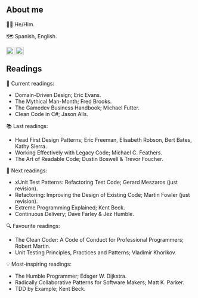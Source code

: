 ## About me

🏳️‍🌈 He/Him.

🗺 Spanish, English.

[<img align="left" alt="codeSTACKr | Twitter" width="22px" src="https://cdn.jsdelivr.net/npm/simple-icons@v3/icons/twitter.svg" />][twitter]
[<img align="left" alt="codeSTACKr | LinkedIn" width="22px" src="https://cdn.jsdelivr.net/npm/simple-icons@v3/icons/linkedin.svg" />][linkedin]

[twitter]: https://twitter.com/RGVgamedev
[linkedin]: https://linkedin.com/in/r-g-v

</br>

## Readings 

📖 Current readings:
- Domain-Driven Design; Eric Evans.
- The Mythical Man-Month; Fred Brooks.
- The Gamedev Business Handbook; Michael Futter.
- Clean Code in C#; Jason Alls. 

📚 Last readings:
- Head First Design Patterns; Eric Freeman, Elisabeth Robson, Bert Bates, Kathy Sierra.
- Working Effectively with Legacy Code; Michael C. Feathers.
- The Art of Readable Code; Dustin Boswell & Trevor Foucher.

🔖 Next readings:
- xUnit Test Patterns: Refactoring Test Code; Gerard Meszaros (just revision).
- Refactoring: Improving the Design of Existing Code; Martin Fowler (just revision).
- Extreme Programming Explained; Kent Beck.
- Continuous Delivery; Dave Farley & Jez Humble.

🔍 Favourite readings:
- The Clean Coder: A Code of Conduct for Professional Programmers; Robert Martin.
- Unit Testing Principles, Practices and Patterns; Vladimir Khorikov.

💡 Most-inspiring readings:
- The Humble Programmer; Edsger W. Dijkstra.
- Radically Collaborative Patterns for Software Makers; Matt K. Parker.
- TDD by Example; Kent Beck.